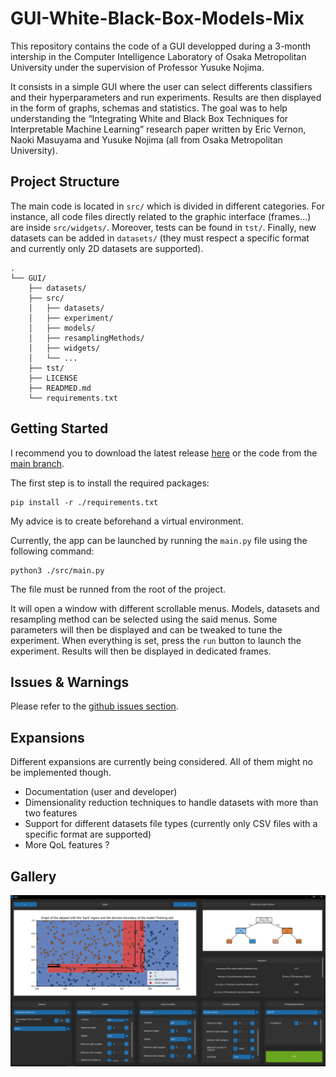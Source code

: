 # GUI-White-Black-Box-Models-Mix

This repository contains the code of a GUI developped during a 3-month intership in the Computer Intelligence Laboratory of Osaka Metropolitan University under the supervision of Professor Yusuke Nojima.

It consists in a simple GUI where the user can select differents classifiers and their hyperparameters and run experiments. Results are then displayed in the form of graphs, 
schemas and statistics. The goal was to help understanding the “Integrating White and Black Box Techniques for Interpretable Machine Learning” research paper written by Eric Vernon, Naoki Masuyama and Yusuke Nojima (all from Osaka Metropolitan University).


## Project Structure
The main code is located in `src/` which is divided in different categories. For instance, all code files directly related to the graphic interface (frames...) are inside `src/widgets/`. Moreover, tests can be found in `tst/`. Finally, new datasets can be added in `datasets/` (they must respect a specific format and currently only 2D datasets are supported).
```
.
└── GUI/
    ├── datasets/
    ├── src/
    │   ├── datasets/
    │   ├── experiment/
    │   ├── models/
    │   ├── resamplingMethods/
    │   ├── widgets/
    │   └── ...
    ├── tst/
    ├── LICENSE
    ├── READMED.md
    └── requirements.txt
```

## Getting Started
I recommend you to download the latest release [here](https://github.com/UnePatate5010/GUI-White-Black-Box-Models-Mix/releases) or the code from the [main branch](https://github.com/UnePatate5010/GUI-White-Black-Box-Models-Mix/tree/main).

The first step is to install the required packages:
```console
pip install -r ./requirements.txt
```
My advice is to create beforehand a virtual environment.

Currently, the app can be launched by running the `main.py` file using the following command:
```console
python3 ./src/main.py
```
The file must be runned from the root of the project.

 It will open a window with different scrollable menus. Models, datasets and resampling method can be selected using the said menus. Some parameters will then be displayed and can be tweaked to tune the experiment. When everything is set, press the `run` button to launch the experiment. Results will then be displayed in dedicated frames.


## Issues & Warnings

Please refer to the [github issues section](https://github.com/UnePatate5010/GUI-White-Black-Box-Models-Mix/issues).

## Expansions
Different expansions are currently being considered. All of them might no be implemented though.
- Documentation (user and developer)
- Dimensionality reduction techniques to handle datasets with more than two features
- Support for different datasets file types (currently only CSV files with a specific format are supported)
- More QoL features ?

## Gallery

![](GUI.png)
